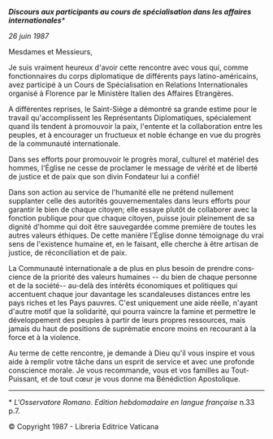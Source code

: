 ***Discours aux participants au cours de spécialisation dans les affaires internationales**\**

*26 juin 1987*

Mesdames et Messieurs,

Je suis vraiment heureux d'avoir cette rencontre avec vous qui, comme fonctionnaires du corps diplomatique de différents pays latino-américains, avez participé à un Cours de Spécialisation en Relations Internationales organisé à Florence par le Ministère Italien des Affaires Etrangères.

A différentes reprises, le Saint-Siège a démontré sa grande estime pour le travail qu'accomplissent les Représentants Diplomatiques, spécialement quand ils tendent à promouvoir la paix, l'entente et la collaboration entre les peuples, et à encourager un fructueux et noble échange en vue du progrès de la communauté internationale.

Dans ses efforts pour promouvoir le progrès moral, culturel et matériel des hommes, l'Église ne cesse de proclamer le message de vérité et de liberté de justice et de paix que son divin Fondateur lui a confié!

Dans son action au service de l'humanité elle ne prétend nullement supplan­ter celle des autorités gouvernementales dans leurs efforts pour garantir le bien de chaque citoyen; elle essaye plutôt de collaborer avec la fonction publique pour que chaque citoyen, puisse jouir pleinement de sa dignité d'homme qui doit être sauve­gardée comme première de toutes les autres valeurs éthiques. De cette manière l'Église donne témoignage du vrai sens de l'existence humaine et, en le faisant, elle cherche à être artisan de justice, de réconciliation et de paix.

La Communauté internationale a de plus en plus besoin de prendre cons­cience de la priorité des valeurs humaines -- du bien de chaque personne et de la société-- au-delà des intérêts économiques et politiques qui accentuent chaque jour davantage les scandaleuses distances entre les pays riches et les Pays pauvres. C'est uniquement une aide réelle, n'ayant d'autre motif que la solidarité, qui pourra vaincre la famine et permettre le développement des peuples à partir de leurs propres ressources, mais jamais du haut de positions de suprématie encore moins en recourant à la force et à la violence.

Au terme de cette rencontre, je demande à Dieu qu'il vous inspire et vous aide à remplir votre tâche dans un esprit de service et avec une profonde conscience morale. Je vous recommande, vous et vos familles au Tout-Puissant, et de tout cœur je vous donne ma Bénédiction Apostolique.

* * *

\* *L'Osservatore Romano. Edition hebdomadaire en langue française* n.33 p.7.

© Copyright 1987 - Libreria Editrice Vaticana